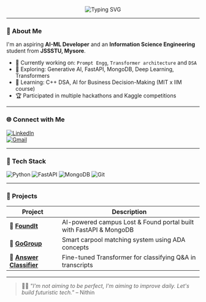 <!-- Banner -->
<p align="center">
  <img src="https://readme-typing-svg.demolab.com?font=Fira+Code&size=24&pause=1000&color=00FFAB&center=true&vCenter=true&width=435&lines=Hey%2C+I'm+Nithin+G!;ISE+Student+%7C+AI-ML+Explorer;Let's+build+something+cool+together!+" alt="Typing SVG" />
</p>

---

### 👋 About Me

I'm an aspiring **AI-ML Developer** and an **Information Science Engineering** student from **JSSSTU, Mysore**.

- 🚀 Currently working on: `Prompt Engg`, `Transformer architecture` and `DSA`
- 🤖 Exploring: Generative AI, FastAPI, MongoDB, Deep Learning, Transformers  
- 🧠 Learning: C++ DSA, AI for Business Decision-Making (MIT x IIM course)  
- 🏆 Participated in multiple hackathons and Kaggle competitions  

---

### 🌐 Connect with Me

[![LinkedIn](https://img.shields.io/badge/LinkedIn-0077B5?logo=linkedin&logoColor=white&style=flat-square)](https://www.https://www.linkedin.com/in/nithin-g-026b2627a/)  
[![Gmail](https://img.shields.io/badge/Gmail-D14836?logo=gmail&logoColor=white&style=flat-square)](mailto:nithinnayak165@gmail.com)

---

### 🧰 Tech Stack

![Python](https://img.shields.io/badge/Python-3670A0?style=for-the-badge&logo=python&logoColor=white)
![FastAPI](https://img.shields.io/badge/FastAPI-005571?style=for-the-badge&logo=fastapi)
![MongoDB](https://img.shields.io/badge/MongoDB-4EA94B?style=for-the-badge&logo=mongodb)
![Git](https://img.shields.io/badge/Git-F05032?style=for-the-badge&logo=git&logoColor=white)

---

### 🚀 Projects

| Project | Description |
|--------|-------------|
| 🔎 [**FoundIt**](https://github.com/nithinnayak/FoundIt) | AI-powered campus Lost & Found portal built with FastAPI & MongoDB |
| 🚗 [**GoGroup**](https://github.com/nithinnayak/GroupGo) | Smart carpool matching system using ADA concepts |
| 💬 [**Answer Classifier**](https://github.com/nithinnayak/FIntech-Mavericks) | Fine-tuned Transformer for classifying Q&A in transcripts |

---


> 🧑‍🎓 *"I'm not aiming to be perfect, I'm aiming to improve daily. Let's build futuristic tech."* – Nithin

